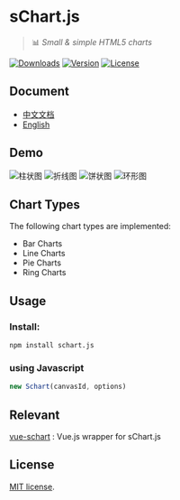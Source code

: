 # sChart.js
> :bar_chart: *Small &amp; simple HTML5 charts*

<p>
  <a href="https://www.npmjs.com/package/schart.js"><img src="https://img.shields.io/npm/dm/schart.js.svg" alt="Downloads"></a>
  <a href="https://www.npmjs.com/package/schart.js"><img src="https://img.shields.io/npm/v/schart.js.svg" alt="Version"></a>
  <a href="https://www.npmjs.com/package/schart.js"><img src="https://img.shields.io/npm/l/schart.js.svg" alt="License"></a>
  <br>
</p>

## Document
- [中文文档](https://lin-xin.gitee.io/example/schart/)
- [English](https://lin-xin.gitee.io/example/schart/en/)

## Demo

![柱状图](https://lin-xin.gitee.io/example/schart/assets/img/1.6ad92a2c.png)
![折线图](https://lin-xin.gitee.io/example/schart/assets/img/2.c260f420.png)
![饼状图](https://lin-xin.gitee.io/example/schart/assets/img/3.bfe79000.png)
![环形图](https://lin-xin.gitee.io/example/schart/assets/img/4.5db72d39.png)


## Chart Types
The following chart types are implemented:

- Bar Charts
- Line Charts
- Pie Charts
- Ring Charts

## Usage
### Install:
```
npm install schart.js
```
### using Javascript

```js
new Schart(canvasId, options)
```

## Relevant
[vue-schart](https://github.com/lin-xin/vue-schart) : Vue.js wrapper for sChart.js

## License
[MIT license](https://github.com/lin-xin/sChart.js/blob/master/LICENCE).